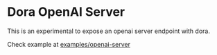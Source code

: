 # Dora OpenAI Server

This is an experimental to expose an openai server endpoint with dora.

Check example at [examples/openai-server](../../examples/openai-server/README.md)
